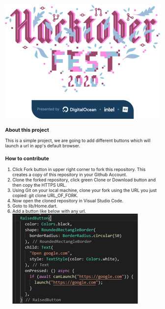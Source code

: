 ![Hacktoberfest Logo]
### About this project
This is a simple project, we are going to add different buttons which will launch a url in app's default browser.

### How to contribute
1. Click Fork button in upper right corner to fork this repository. This creates a copy of this repository in your Github Account.
2. Clone the forked repository, click green Clone or Download button and then copy the HTTPS URL.
3. Using Git on your local machine, clone your fork using the URL you just copied: git clone URL_OF_FORK.
4. Now open the cloned repository in Visual Studio Code.
5. Goto to lib/Home.dart.
6. Add a button like below with any url.
    ![Raised Button]


[Hacktoberfest Logo]: https://github.com/dsciiitkalyani/flutter-url-launcher/blob/master/assets/Logo%20Sponsors%20Light.png?raw=true
[Raised Button]: https://github.com/dsciiitkalyani/flutter-url-launcher/blob/master/assets/raised_button.PNG?raw=true

